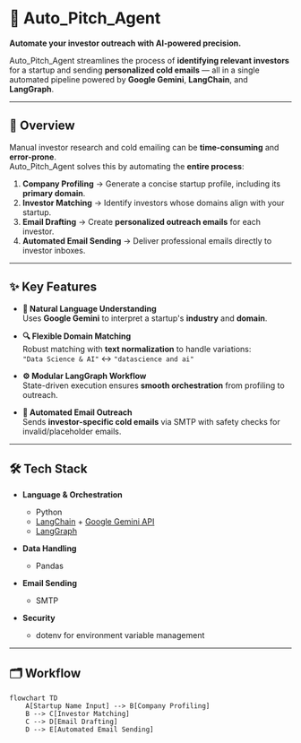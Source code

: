 # 🚀 Auto_Pitch_Agent

**Automate your investor outreach with AI-powered precision.**

Auto_Pitch_Agent streamlines the process of **identifying relevant investors** for a startup and sending **personalized cold emails** — all in a single automated pipeline powered by **Google Gemini**, **LangChain**, and **LangGraph**.

---

## 📌 Overview

Manual investor research and cold emailing can be **time-consuming** and **error-prone**.  
Auto_Pitch_Agent solves this by automating the **entire process**:

1. **Company Profiling** → Generate a concise startup profile, including its **primary domain**.
2. **Investor Matching** → Identify investors whose domains align with your startup.
3. **Email Drafting** → Create **personalized outreach emails** for each investor.
4. **Automated Email Sending** → Deliver professional emails directly to investor inboxes.

---

## ✨ Key Features

- **🧠 Natural Language Understanding**  
  Uses **Google Gemini** to interpret a startup's **industry** and **domain**.
  
- **🔍 Flexible Domain Matching**  
  Robust matching with **text normalization** to handle variations:  
  `"Data Science & AI"` ↔ `"datascience and ai"`

- **⚙ Modular LangGraph Workflow**  
  State-driven execution ensures **smooth orchestration** from profiling to outreach.

- **📧 Automated Email Outreach**  
  Sends **investor-specific cold emails** via SMTP with safety checks for invalid/placeholder emails.

---

## 🛠 Tech Stack

- **Language & Orchestration**
  - Python
  - [LangChain](https://www.langchain.com/) + [Google Gemini API](https://ai.google.dev/)
  - [LangGraph](https://www.langchain.com/langgraph)

- **Data Handling**
  - Pandas

- **Email Sending**
  - SMTP

- **Security**
  - dotenv for environment variable management

---

## 🗂 Workflow

```mermaid
flowchart TD
    A[Startup Name Input] --> B[Company Profiling]
    B --> C[Investor Matching]
    C --> D[Email Drafting]
    D --> E[Automated Email Sending]
